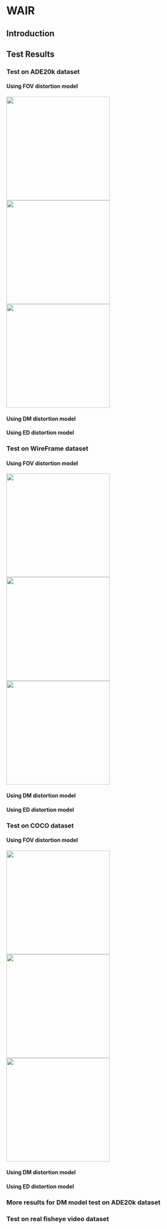 # WAIR
## Introduction

## Test Results

### Test on ADE20k dataset

#### Using FOV distortion model

<p float="left">   <img src="results/ADE20K_division_model_dataset_FOV_1.gif" width="270" />   
                   <img src="results/ADE20K_division_model_dataset_FOV_2.gif" width="270" />   
                   <img src="results/ADE20K_division_model_dataset_FOV_3.gif" width="270" />  
</p>


#### Using DM distortion model



#### Using ED distortion model









### Test on WireFrame dataset

####  Using FOV distortion model
<p float="left">   <img src="results/WireFrame_division_model_dataset_FOV_1.gif" width="270" />   
                   <img src="results/WireFrame_division_model_dataset_FOV_6.gif" width="270" />   
                   <img src="results/WireFrame_division_model_dataset_FOV_9.gif" width="270" />  
</p>


#### Using DM distortion model

#### Using ED distortion model



### Test on COCO dataset

#### Using FOV distortion model
<p float="left">   <img src="results/COCO_division_model_dataset_FOV_3.gif" width="270" />   
                   <img src="results/COCO_division_model_dataset_FOV_4.gif" width="270" />   
                   <img src="results/COCO_division_model_dataset_FOV_5.gif" width="270" />  
</p>

#### Using DM distortion model

#### Using ED distortion model

### More results for DM model test on ADE20k dataset

### Test on real fisheye video dataset


